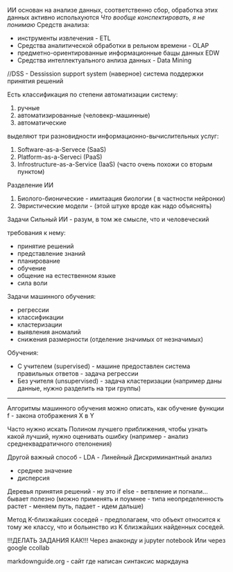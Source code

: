 ИИ основан на анализе данных, соответственно сбор, обработка этих данных активно испольхуются
*Что вообще конспектировать, я не понимаю*
Средств анализа:
- инструменты извлечения - ETL
- Средства аналитической обработки в рельном времени - OLAP
- предметно-ориентированные информационные бащы данных EDW
- Средства интеллектуального анлиза данных - Data Mining


//DSS - Dessission support system (наверное) система поддержки принятия решений

Есть классификация по степени автоматизации систему:
1) ручные
2) автоматизированные (человекр-машинные)
3) автоматические

выделяют три разновидности информационно-вычислительных услуг:
1) Software-as-a-Servece (SaaS)
2) Platform-as-a-Serveci (PaaS)
3) Infrostructure-as-a-Service (IaaS) (часто очень похожи со вторым пунктом)


Разделение ИИ
1) Биолого-бионические - имитаация биологии ( в частности нейронки)
2) Эвристические модели - (этой штуке вроде как надо объяснять)



Задачи
Сильный ИИ - разум, в том же смысле, что и человеческий

требования к нему:
- принятие решений
- представление знаний
- планирование
- обучение
- общение на естественном языке
- сила воли

Задачи машинного обучения:
- регрессии
- классификации
- кластеризации
- выявления аномалий
- снижения размерности (отделение значимых от незначимых)


Обучения:
- С учителем (supervised) - машине предоставлен система правильных ответов - задача регрессии
- Без учителя (unsupervised) - задача кластеризации (например даны данные, нужно разделить на три группы) 


___

Алгоритмы машинного обучения можно описать, как обучение функции f - закона отображения X в Y

Часто нужно искать Полином лучшего приближения, чтобы узнать какой лучший, нужно оценивать ошибку (например - анализ среднеквадратичного отелонения)

Другой важный способ - LDA - Линейный Дискриминантный анализ
- среднее значение
- дисперсия

Деревья принятия решений - ну это if else - ветвление и погнали... бывает полезно (можно применять и поумнее - типа неопределенность растет - меняем путь, падает - идем дальше)

Метод K-близжайших соседей - предполагаем, что объект относится к тому же классу, что и больинство из K близжайших найденных соседей.



!!!ДЕЛАТЬ ЗАДАНИЯ КАК!!!
Через анаконду и jupyter notebook
Или через google сcollab

markdownguide.org - сайт где  написан синтаксис маркдауна

